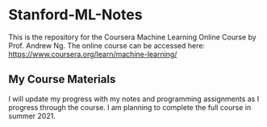 # Stanford-ML-Notes

This is the repository for the Coursera Machine Learning Online Course by Prof. Andrew Ng.
The online course can be accessed here: <https://www.coursera.org/learn/machine-learning/>

## My Course Materials


I will update my progress with my notes and programming assignments as I progress through the course. I am planning to complete the full course in summer 2021.
